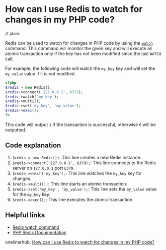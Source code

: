 # How can I use Redis to watch for changes in my PHP code?
// plain

Redis can be used to watch for changes in PHP code by using the [`watch`](https://redis.io/commands/watch) command. This command will monitor the given key and will execute an atomic transaction only if the key has not been modified since the last `WATCH` call.

For example, the following code will watch the `my_key` key and will set the `my_value` value if it is not modified.

```php
<?php
$redis = new Redis();
$redis->connect('127.0.0.1', 6379);
$redis->watch('my_key');
$redis->multi();
$redis->set('my_key', 'my_value');
$redis->exec();
?>
```

This code will output `1` if the transaction is successful, otherwise `0` will be outputted.

## Code explanation


1. `$redis = new Redis();`: This line creates a new Redis instance.
2. `$redis->connect('127.0.0.1', 6379);`: This line connects to the Redis server on `127.0.0.1` port `6379`.
3. `$redis->watch('my_key');`: This line watches the `my_key` key for changes.
4. `$redis->multi();`: This line starts an atomic transaction.
5. `$redis->set('my_key', 'my_value');`: This line sets the `my_value` value for the `my_key` key.
6. `$redis->exec();`: This line executes the atomic transaction.

## Helpful links

- [Redis watch command](https://redis.io/commands/watch)
- [PHP Redis Documentation](https://redis.io/clients/php)

onelinerhub: [How can I use Redis to watch for changes in my PHP code?](https://onelinerhub.com/predis/how-can-i-use-redis-to-watch-for-changes-in-my-php-code)
